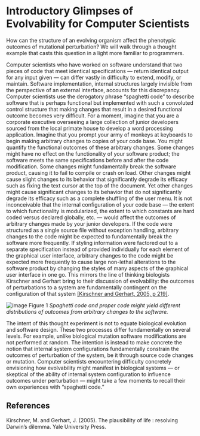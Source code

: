 Introductory Glimpses of Evolvability for Computer Scientists
=============================================================

How can the structure of an evolving organism affect the phenotypic outcomes of mutational perturbation?
We will walk through a thought example that casts this question in a light more familiar to programmers.

Computer scientists who have worked on software understand that two pieces of code that meet identical specifications — return identical output for any input given — can differ vastly in difficulty to extend, modify, or maintain.
Software implementation, internal structures largely invisible from the perspective of an external interface, accounts for this discrepancy.
Computer scientists use the derogatory phrase “spaghetti code” to describe software that is perhaps functional but implemented with such a convoluted control structure that making changes that result in a desired functional outcome becomes very difficult.
For a moment, imagine that you are a corporate executive overseeing a large collection of junior developers sourced from the local primate house to develop a word processing application.
Imagine that you prompt your army of monkeys at keyboards to begin making arbitrary changes to copies of your code base.
You might quantify the functional outcomes of these arbitrary changes.
Some changes might have no effect on the functionality of your software product; the software meets the same specifications before and after the code modification.
Some changes might fundamentally break the software product, causing it to fail to compile or crash on load.
Other changes might cause slight changes to its behavior that significantly degrade its efficacy such as fixing the text cursor at the top of the document.
Yet other changes might cause significant changes to its behavior that do not significantly degrade its efficacy such as a complete shuffling of the user menu.
It is not inconceivable that the internal configuration of your code base — the extent to which functionality is modularized, the extent to which constants are hard coded versus declared globally, etc.
— would affect the outcomes of arbitrary changes made by your junior developers.
If the code were structured as a single source file without exception handling, arbitrary changes to the code might be expected to fundamentally break the software more frequently.
If styling information were factored out to a separate specification instead of provided individually for each element of the graphical user interface, arbitrary changes to the code might be expected more frequently to cause large non-lethal alterations to the software product by changing the styles of many aspects of the graphical user interface in one go.
This mirrors the line of thinking biologists Kirschner and Gerhart bring to their discussion of evolvability: the outcomes of perturbations to a system are fundamentally contingent on the configuration of that system [[Kirschner and Gerhart, 2005, p 219]](#Kirschner2005TheDilemma).

![image](http://devosoft.org/wp-content/uploads/2017/10/spaghetti-monkey.png)
Figure 1 *Spaghetti code and proper code might yield different distributions of outcomes from arbitrary changes to the software.*

The intent of this thought experiment is not to equate biological evolution and software design.
These two processes differ fundamentally on several levels.
For example, unlike biological mutation software modifications are not performed at random.
The intention is instead to make concrete the notion that internal system configurations fundamentally constrain the outcomes of perturbation of the system, be it through source code changes or mutation.
Computer scientists encountering difficulty concretely envisioning how evolvability might manifest in biological systems — or skeptical of the ability of internal system configuration to influence outcomes under perturbation — might take a few moments to recall their own experiences with “spaghetti code.”

References
----------

<a name="Kirschner2005TheDilemma">
Kirschner, M. and Gerhart, J. (2005). The plausibility of life : resolving
Darwin’s dilemma. Yale University Press.
</a>
